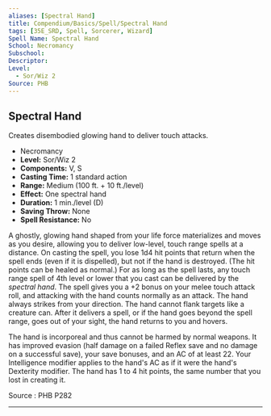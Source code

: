 ```yaml
---
aliases: [Spectral Hand]
title: Compendium/Basics/Spell/Spectral Hand
tags: [35E_SRD, Spell, Sorcerer, Wizard]
Spell Name: Spectral Hand
School: Necromancy
Subschool: 
Descriptor: 
Level:
  - Sor/Wiz 2
Source: PHB
---
```



## Spectral Hand

Creates disembodied glowing hand to deliver touch attacks.

*   Necromancy
*   **Level:** Sor/Wiz 2
*   **Components:** V, S
*   **Casting Time:** 1 standard action
*   **Range:** Medium (100 ft. + 10 ft./level)
*   **Effect:** One spectral hand
*   **Duration:** 1 min./level (D)
*   **Saving Throw:** None
*   **Spell Resistance:** No

<p>A ghostly, glowing hand shaped from your life force materializes and moves as you desire, allowing you to deliver low-level, touch range spells at a distance. On casting the spell, you lose 1d4 hit points that return when the spell ends (even if it is dispelled), but not if the hand is destroyed. (The hit points can be healed as normal.) For as long as the spell lasts, any touch range spell of 4th level or lower that you cast can be delivered by the <i>spectral hand</i>. The spell gives you a +2 bonus on your melee touch attack roll, and attacking with the hand counts normally as an attack. The hand always strikes from your direction. The hand cannot flank targets like a creature can. After it delivers a spell, or if the hand goes beyond the spell range, goes out of your sight, the hand returns to you and hovers.</p><p>The hand is incorporeal and thus cannot be harmed by normal weapons. It has improved evasion (half damage on a failed Reflex save and no damage on a successful save), your save bonuses, and an AC of at least 22. Your Intelligence modifier applies to the hand's AC as if it were the hand's Dexterity modifier. The hand has 1 to 4 hit points, the same number that you lost in creating it.</p>

Source : PHB P282

---
